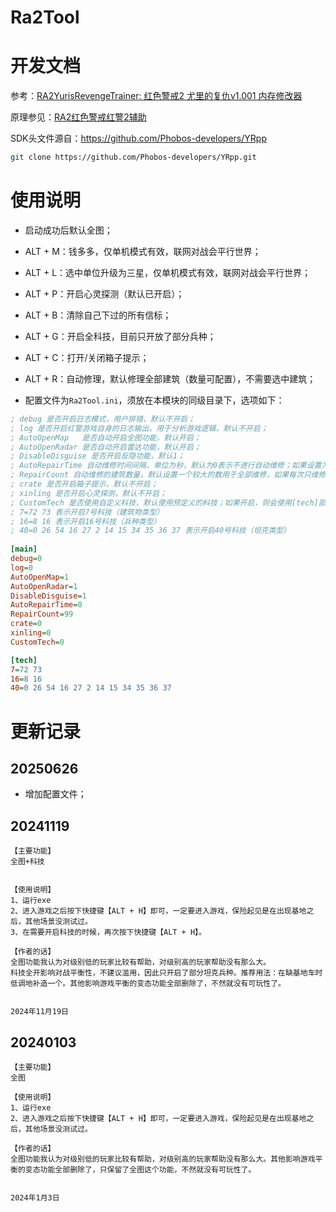 # Ra2Tool

# 开发文档

参考：[RA2YurisRevengeTrainer: 红色警戒2 尤里的复仇v1.001 内存修改器](https://github.com/AdjWang/RA2YurisRevengeTrainer)

原理参见：[RA2红色警戒红警2辅助](https://zhupite.com/sec/red-alert2.html)

SDK头文件源自：https://github.com/Phobos-developers/YRpp

```bash
git clone https://github.com/Phobos-developers/YRpp.git
```





# 使用说明

- 启动成功后默认全图；

- ALT + M：钱多多，仅单机模式有效，联网对战会平行世界；

- ALT + L：选中单位升级为三星，仅单机模式有效，联网对战会平行世界；

- ALT + P：开启心灵探测（默认已开启）；

- ALT + B：清除自己下过的所有信标；

- ALT + G：开启全科技，目前只开放了部分兵种；

- ALT + C：打开/关闭箱子提示；

- ALT + R：自动修理，默认修理全部建筑（数量可配置），不需要选中建筑；

- 配置文件为`Ra2Tool.ini`，须放在本模块的同级目录下，选项如下：
  
```ini
; debug 是否开启日志模式，用户排错，默认不开启；
; log 是否开启红警游戏自身的日志输出，用于分析游戏逻辑，默认不开启；
; AutoOpenMap	是否自动开启全图功能，默认开启；
; AutoOpenRadar 是否自动开启雷达功能，默认开启；
; DisableDisguise 是否开启反隐功能，默认1；
; AutoRepairTime 自动维修时间间隔，单位为秒，默认为0表示不进行自动维修；如果设置为整数，表示每隔多少秒自动维修一次建筑；
; RepairCount 自动维修的建筑数量，默认设置一个较大的数用于全部维修，如果每次只维修一个请设置1；
; crate 是否开启箱子提示，默认不开启；
; xinling 是否开启心灵探测，默认不开启；
; CustomTech 是否使用自定义科技，默认使用预定义的科技；如果开启，则会使用[tech]部分的配置来决定开启哪些科技。想要开启哪个科技，自行填写，找到对应的科技类型，后面要开启的单位用空格隔开；
; 7=72 73 表示开启7号科技（建筑物类型）
; 16=8 16 表示开启16号科技（兵种类型）
; 40=0 26 54 16 27 2 14 15 34 35 36 37 表示开启40号科技（坦克类型）
  
[main]
debug=0
log=0 
AutoOpenMap=1
AutoOpenRadar=1
DisableDisguise=1
AutoRepairTime=0
RepairCount=99
crate=0
xinling=0
CustomTech=0

[tech]
7=72 73
16=8 16
40=0 26 54 16 27 2 14 15 34 35 36 37
```

# 更新记录

## 20250626

- 增加配置文件；

## 20241119

```
【主要功能】
全图+科技


【使用说明】
1、运行exe
2、进入游戏之后按下快捷键【ALT + H】即可，一定要进入游戏，保险起见是在出现基地之后，其他场景没测试过。
3、在需要开启科技的时候，再次按下快捷键【ALT + H】。

【作者的话】
全图功能我认为对级别低的玩家比较有帮助，对级别高的玩家帮助没有那么大。
科技全开影响对战平衡性，不建议滥用，因此只开启了部分坦克兵种。推荐用法：在缺基地车时低调地补造一个。其他影响游戏平衡的变态功能全部删除了，不然就没有可玩性了。


2024年11月19日
```

## 20240103

```
【主要功能】
全图

【使用说明】
1、运行exe
2、进入游戏之后按下快捷键【ALT + H】即可，一定要进入游戏，保险起见是在出现基地之后，其他场景没测试过。

【作者的话】
全图功能我认为对级别低的玩家比较有帮助，对级别高的玩家帮助没有那么大。其他影响游戏平衡的变态功能全部删除了，只保留了全图这个功能，不然就没有可玩性了。


2024年1月3日
```

